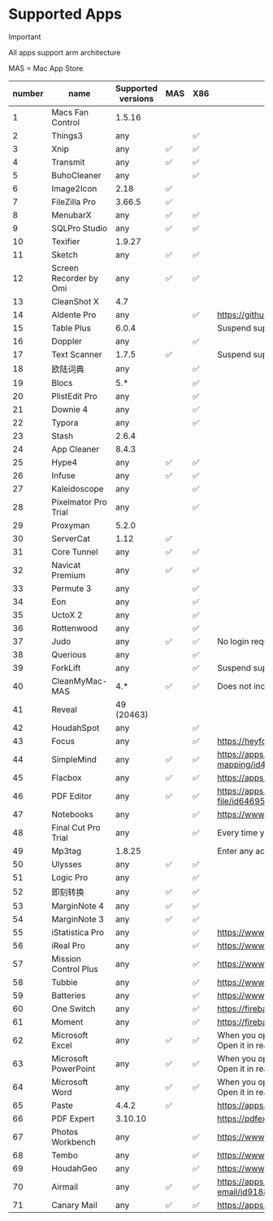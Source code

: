 
# Supported Apps

> [!IMPORTANT]
>
> All apps support arm architecture
> 
> MAS = Mac App Store


| number | name | Supported versions | MAS  | X86  | remark |
| ---- | ---- | -------- | ---- | ---- | ---- |
| 1 | Macs Fan Control | 1.5.16 |  |  |  |
| 2 | Things3 | any |  | ✅ |  |
| 3 | Xnip | any | ✅ | ✅ |  |
| 4 | Transmit | any | ✅ | ✅ |  |
| 5 | BuhoCleaner | any |  | ✅ |  |
| 6 | Image2Icon | 2.18 | ✅ |  |  |
| 7 | FileZilla Pro | 3.66.5 | ✅ |  |  |
| 8 | MenubarX | any | ✅ | ✅ |  |
| 9 | SQLPro Studio | any | ✅ | ✅ |  |
| 10 | Texifier | 1.9.27 |  |  |  |
| 11 | Sketch | any | ✅ | ✅ |  |
| 12 | Screen Recorder by Omi | any | ✅ | ✅ |  |
| 13 | CleanShot X | 4.7 |  |  |  |
| 14 | Aldente Pro | any |  | ✅ | https://github.com/TrialMacApp/TrialMacApp/blob/master/special_app.md |
| 15 | Table Plus | 6.0.4 |  |  | Suspend support |
| 16 | Doppler | any |  | ✅ |  |
| 17 | Text Scanner | 1.7.5 | ✅ |  | Suspend support |
| 18 | 欧陆词典 | any |  | ✅ |  |
| 19 | Blocs | 5.* |  | ✅ |  |
| 20 | PlistEdit Pro | any |  | ✅ |  |
| 21 | Downie 4 | any |  | ✅ |  |
| 22 | Typora | any |  | ✅ |  |
| 23 | Stash | 2.6.4 |  |  |  |
| 24 | App Cleaner | 8.4.3 |  |  |  |
| 25 | Hype4 | any | ✅ | ✅ |  |
| 26 | Infuse | any | ✅ | ✅ |  |
| 27 | Kaleidoscope | any |  | ✅ |  |
| 28 | Pixelmator Pro Trial | any |  | ✅ |  |
| 29 | Proxyman | 5.2.0 |  |  |  |
| 30 | ServerCat | 1.12 | ✅ |  |  |
| 31 | Core Tunnel | any | ✅ | ✅ |  |
| 32 | Navicat Premium | any | ✅ | ✅ |  |
| 33 | Permute 3 | any |  | ✅ |  |
| 34 | Eon | any |  | ✅ |  |
| 35 | UctoX 2 | any |  | ✅ |  |
| 36 | Rottenwood | any |  | ✅ |  |
| 37 | Judo | any | ✅ | ✅ | No login required. Some functions are not available. |
| 38 | Querious | any |  | ✅ |  |
| 39 | ForkLift | any |  | ✅ | Suspend support |
| 40 | CleanMyMac-MAS | 4.* | ✅ | ✅ | Does not include status bar buttons |
| 41 | Reveal | 49 (20463) |  |  |  |
| 42 | HoudahSpot | any |  | ✅ |  |
| 43 | Focus | any |  | ✅ | https://heyfocus.com |
| 44 | SimpleMind | any | ✅ | ✅ | https://apps.apple.com/us/app/simplemind-mind-mapping/id439654198?mt=12 |
| 45 | Flacbox | any | ✅ | ✅ | https://apps.apple.com/us/app/flacbox/id1594027432?mt=12 |
| 46 | PDF Editor | any | ✅ | ✅ | https://apps.apple.com/gb/app/pdf-editor-for-adobe-pdf-file/id6469578160 |
| 47 | Notebooks | any |  | ✅ | https://www.notebooksapp.com/mac/ |
| 48 | Final Cut Pro Trial | any |  | ✅ | Every time you open it, you will be prompted to buy it, just ignore it |
| 49 | Mp3tag | 1.8.25 |  |  | Enter any activation information point to activate |
| 50 | Ulysses | any | ✅ | ✅ |  |
| 51 | Logic Pro | any |  | ✅ |  |
| 52 | 即刻转换 | any | ✅ | ✅ |  |
| 53 | MarginNote 4 | any | ✅ | ✅ |  |
| 54 | MarginNote 3 | any | ✅ | ✅ |  |
| 55 | iStatistica Pro | any |  | ✅ | https://www.imagetasks.com/istatistica/pro |
| 56 | iReal Pro | any |  | ✅ | https://www.irealpro.com |
| 57 | Mission Control Plus | any |  | ✅ | https://www.fadel.io/missioncontrolplus |
| 58 | Tubbie | any |  | ✅ | https://www.fadel.io/tubbie |
| 59 | Batteries | any |  | ✅ | https://www.fadel.io/batteries |
| 60 | One Switch | any |  | ✅ | https://fireball.studio/oneswitch |
| 61 | Moment | any |  | ✅ | https://fireball.studio/moment |
| 62 | Microsoft Excel | any | ✅ | ✅ | When you open it for the first time, you may be prompted to purchase. Open it in read-only mode once, then exit and reopen it. |
| 63 | Microsoft PowerPoint | any | ✅ | ✅ | When you open it for the first time, you may be prompted to purchase. Open it in read-only mode once, then exit and reopen it. |
| 64 | Microsoft Word | any | ✅ | ✅ | When you open it for the first time, you may be prompted to purchase. Open it in read-only mode once, then exit and reopen it. |
| 65 | Paste | 4.4.2 | ✅ |  | https://apps.apple.com/us/app/paste-endless-clipboard/id967805235 |
| 66 | PDF Expert | 3.10.10 |  |  | https://pdfexpert.com |
| 67 | Photos Workbench | any |  | ✅ | https://www.houdah.com/photosWorkbench/ |
| 68 | Tembo | any |  | ✅ | https://www.houdah.com/tembo/ |
| 69 | HoudahGeo | any |  | ✅ | https://www.houdah.com/houdahGeo/ |
| 70 | Airmail | any | ✅ | ✅ | https://apps.apple.com/us/app/airmail-lightning-fast-email/id918858936 |
| 71 | Canary Mail | any | ✅ | ✅ | https://apps.apple.com/us/app/canary-mail-app/id1236045954 |

